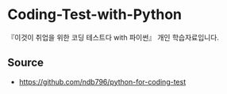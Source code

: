 # Coding-Test-with-Python
『이것이 취업을 위한 코딩 테스트다 with 파이썬』 개인 학습자료입니다.

## Source
+ https://github.com/ndb796/python-for-coding-test
